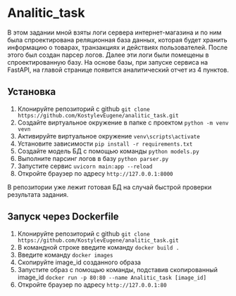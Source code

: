 # Analitic_task

В этом задании мной взяты логи сервера интернет-магазина и по ним была спроектирована 
реляционная база данных, которая будет хранить информацию о товарах, транзакциях и действиях
пользователей. После этого был создан парсер логов. Далее эти логи были помещены в спроектированную
базу. На основе базы, при запуске сервиса на FastAPI, на главой странице появится аналитический
отчет из 4 пунктов.

 
## Установка

1. Клонируйте репозиторий с github `git clone https://github.com/KostylevEugene/analitic_task.git`
2. Создайте виртуальное окружение в папке с проектом `python -m venv vevn`
3. Активируйте виртуальное окружение `venv\scripts\activate`
4. Установите зависимости `pip install -r requirements.txt` 
5. Создайте модель БД c помощью команды `python models.py`
6. Выполните парсинг логов в базу `python parser.py`
7. Запустите сервис `uvicorn main:app --reload`
8. Откройте браузер по адресу `http://127.0.0.1:8000`


В репозитории уже лежит готовая БД на случай быстрой проверки результата задания.


## Запуск через Dockerfile

1. Клонируйте репозиторий с github `git clone https://github.com/KostylevEugene/analitic_task.git`
2. В командной строке введите команду `docker build .`
3. Введите команду `docker images`
4. Скопируйте image_id созданного образа
5. Запустите образ с помощью команды, подставив скопированный image_id `docker run -p 80:80 --name Analitic_task [image_id]`
6. Откройте браузер по адресу `http://127.0.0.1:80`